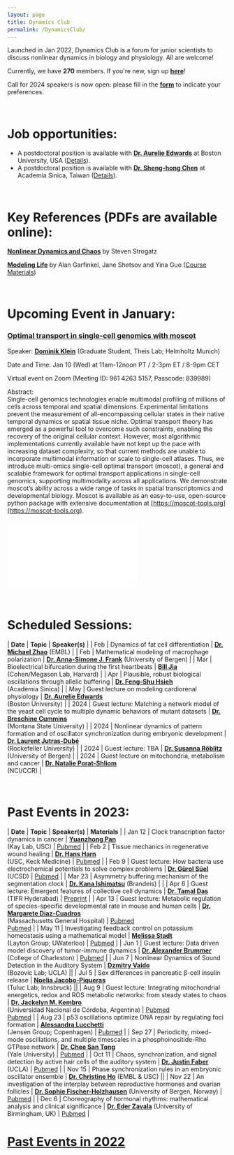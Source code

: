 ```yaml
---
layout: page
title: Dynamics Club
permalink: /DynamicsClub/
---
```


Launched in Jan 2022, Dynamics Club is a forum for junior scientists to discuss nonlinear dynamics in biology and physiology. All are welcome! 

Currently, we have **270** members. If you're new, sign up [**here**](http://eepurl.com/hSqQLD)! 

Call for 2024 speakers is now open: please fill in the [**form**](https://forms.gle/HuNdCuoJUGktCzQ9A) to indicate your preferences. 

&nbsp;
&nbsp;

# Job opportunities:
- A postdoctoral position is available with [**Dr. Aurelie Edwards**](https://www.bu.edu/eng/profile/aurelie-edwards-phd/) at Boston University, USA ([Details](https://drive.google.com/file/d/1ZlfzhUszbQqmBkhCdongoDhKXK6E3tW8/view?usp=share_link)).
- A postdoctoral position is available with [**Dr. Sheng-hong Chen**](https://celldynamicslab.mystrikingly.com) at Academia Sinica, Taiwan ([Details](https://drive.google.com/file/d/1XdqhF4u-28kwuuXTBc3hy07omVEm7n3n/view?usp=sharing)).

&nbsp;
&nbsp;

# Key References (PDFs are available online): 

[**Nonlinear Dynamics and Chaos**](https://www.stevenstrogatz.com/books/nonlinear-dynamics-and-chaos-with-applications-to-physics-biology-chemistry-and-engineering) by Steven Strogatz 

[**Modeling Life**](https://link.springer.com/book/10.1007/978-3-319-59731-7) by Alan Garfinkel, Jane Shetsov and Yina Guo ([Course Materials](https://modelinginbiology.github.io))

&nbsp;
&nbsp;

# Upcoming Event in January: 

### [**Optimal transport in single-cell genomics with moscot**](https://www.biorxiv.org/content/10.1101/2023.05.11.540374v2)

Speaker: [**Dominik Klein**](https://www.linkedin.com/in/dominik-klein-8ba2b6179/?originalSubdomain=de) (Graduate Student, Theis Lab; Helmholtz Munich)

Date and Time: Jan 10 (Wed) at 11am-12noon PT / 2-3pm ET / 8-9pm CET

Virtual event on Zoom (Meeting ID: 961 4263 5157, Passcode: 839989)

Abstract: \
Single-cell genomics technologies enable multimodal profiling of millions of cells across temporal and spatial dimensions. Experimental limitations prevent the measurement of all-encompassing cellular states in their native temporal dynamics or spatial tissue niche. Optimal transport theory has emerged as a powerful tool to overcome such constraints, enabling the recovery of the original cellular context. However, most algorithmic implementations currently available have not kept up the pace with increasing dataset complexity, so that current methods are unable to incorporate multimodal information or scale to single-cell atlases. Thus, we introduce multi-omics single-cell optimal transport (moscot), a general and scalable framework for optimal transport applications in single-cell genomics, supporting multimodality across all applications. We demonstrate moscot’s ability across a wide range of tasks in spatial transcriptomics and developmental biology. Moscot is available as an easy-to-use, open-source python package with extensive documentation at [https://moscot-tools.org](https://moscot-tools.org). 

![DynamicsClub](/images/DynamicsClub_Jan2024.pdf)

&nbsp;
&nbsp;

# Scheduled Sessions:

| **Date** | **Topic** | **Speaker(s)** |
| Feb | Dynamics of fat cell differentiation  | [**Dr. Michael Zhao**](https://www.embl.org/people/person/michael-zhao/) (EMBL) |
| Feb | Mathematical modeling of macrophage polarization  | [**Dr. Anna-Simone J. Frank**](https://www.uib.no/en/persons/Anna-Simone.Josefine.Frank) (University of Bergen) |
| Mar | Bioelectrical bifurcation during the first heartbeats | [**Bill Jia**](https://chemistry.harvard.edu/people/bill-jia) <br /> (Cohen/Megason Lab, Harvard) |
| Apr | Plausible, robust biological oscillations through allelic buffering | [**Dr. Feng-Shu Hsieh**](https://celldynamicslab.mystrikingly.com/#people) <br /> (Academia Sinica) |
| May | Guest lecture on modeling cardiorenal physiology | [**Dr. Aurelie Edwards**](https://www.bu.edu/eng/profile/aurelie-edwards-phd/) <br /> (Boston University) |
| 2024 | Guest lecture: Matching a network model of the yeast cell cycle to multiple dynamic behaviors of mutant datasets | [**Dr. Breschine Cummins**](https://math.montana.edu/directory/faculty/1582810/breschine-cummins) <br /> (Montana State University) |
| 2024 | Nonlinear dynamics of pattern formation and of oscillator synchronization during embryonic development | [**Dr. Laurent Jutras-Dubé**](https://www2.rockefeller.edu/research/faculty/labmembers/AliBrivanlou/) <br /> (Rockefeller University) |
| 2024 | Guest lecture: TBA | [**Dr. Susanna Röblitz**](https://www.uib.no/en/persons/Susanna.Röblitz) <br /> (University of Bergen) |
| 2024 | Guest lecture on mitochondria, metabolism and cancer | [**Dr. Natalie Porat-Shliom**](https://irp.nih.gov/pi/natalie-porat-shliom) <br /> (NCI/CCR) |

&nbsp;
&nbsp; 

# Past Events in 2023:

| **Date** | **Topic** | **Speaker(s)** | **Materials** |
| Jan 12 | Clock transcription factor dynamics in cancer | [**Yuanzhong Pan**](https://kaylab.usc.edu/about-ussteve-a-kay-ph-d-d-sc/staff/)  <br /> (Kay Lab, USC)  | [Pubmed](https://pubmed.ncbi.nlm.nih.gov/36595671/) |
| Feb 2 | Tissue mechanics in regenerative wound healing | [**Dr. Hans Harn**](https://sites.usc.edu/cmchuong/about/)  <br /> (USC, Keck Medicine)  | [Pubmed](https://pubmed.ncbi.nlm.nih.gov/33972536/) |
| Feb 9 | Guest lecture: How bacteria use electrochemical potentials to solve complex problems | [**Dr. Gürol Süel**](https://suellab.github.io) (UCSD)  | [Pubmed](https://pubmed.ncbi.nlm.nih.gov/36201591/) |
| Mar 23 | Asymmetry buffering mechanism of the segmentation clock | [**Dr. Kana Ishimatsu**](https://www.brandeis.edu/mathematics/people/index.html) (Brandeis) | |
| Apr 6 | Guest lecture: Emergent features of collective cell dynamics | [**Dr. Tamal Das**](https://www.tifrh.res.in/~tamal/) <br /> (TIFR Hyderabad)  | [Preprint](https://doi.org/10.1101/2022.08.03.502740) |
| Apr 13 | Guest lecture: Metabolic regulation of species-specific developmental rate in mouse and human cells | [**Dr. Margarete Diaz-Cuadros**](https://molbio.massgeneral.org/labs/diaz-cuadros-lab/) <br /> (Massachusetts General Hospital) | [Pubmed](https://pubmed.ncbi.nlm.nih.gov/31915384/) <br /> [Pubmed](https://pubmed.ncbi.nlm.nih.gov/36599986/) |
| May 11 | Investigating feedback control on potassium homeostasis using a mathematical model | [**Melissa Stadt**](https://uwaterloo.ca/scholar/mstadt/home) <br /> (Layton Group; UWaterloo) | [Pubmed](https://pubmed.ncbi.nlm.nih.gov/36538563/) |
| Jun 1 | Guest lecture: Data driven model discovery of tumor-immune dynamics | [**Dr. Alexander Brummer**](https://physics.cofc.edu/faculty-and-staff-listing/brummer,-alex.php) <br /> (College of Charleston) | [Pubmed](https://pubmed.ncbi.nlm.nih.gov/37256133/) |
| Jun 7 | Nonlinear Dynamics of Sound Detection in the Auditory System | [**Dzmitry Vaido**](https://bozoviclab.physics.ucla.edu/members.html) <br /> (Bozovic Lab; UCLA) ||
| Jul 5 | Sex differences in pancreatic β-cell insulin release | [**Noelia Jacobo-Piqueras**](https://cavx.at/noelia-jacobo-piqueras/) <br /> (Tuluc Lab; Innsbruck) ||
| Aug 9 | Guest lecture: Integrating mitochondrial energetics, redox and ROS metabolic networks: from steady states to chaos | [**Dr. Jackelyn M. Kembro**](https://loop.frontiersin.org/people/170588/overview) <br /> (Universidad Nacional de Córdoba, Argentina) | [Pubmed](https://pubmed.ncbi.nlm.nih.gov/23442855/) <br /> [Pubmed](https://pubmed.ncbi.nlm.nih.gov/30337561/) |
| Aug 23 | p53 oscillations optimize DNA repair by regulating foci formation | [**Alessandra Lucchetti**](https://nbi.ku.dk/english/staff/?pure=en/persons/624447) <br /> (Jensen Group; Copenhagen) | [Pubmed](https://pubmed.ncbi.nlm.nih.gov/36368307/) |
| Sep 27 | Periodicity, mixed-mode oscillations, and multiple timescales in a phosphoinositide-Rho GTPase network | [**Dr. Chee San Tong**](https://medicine.yale.edu/lab/wu/members/) <br /> (Yale University) | [Pubmed](https://pubmed.ncbi.nlm.nih.gov/37494180/) |
| Oct 11 | Chaos, synchronization, and signal detection by active hair cells of the auditory system | [**Dr. Justin Faber**](https://bozoviclab.physics.ucla.edu/members.html) (UCLA) | [Pubmed](https://journals.aps.org/prresearch/abstract/10.1103/PhysRevResearch.3.013266) |
| Nov 15 | Phase synchronization rules in an embryonic oscillator ensemble | [**Dr. Christine Ho**](https://morsutlab.usc.edu/people/) (EMBL & USC) ||
| Nov 22 | An investigation of the interplay between reproductive hormones and ovarian follicles | [**Dr. Sophie Fischer-Holzhausen**](https://www.linkedin.com/in/sophie-fischer-holzhausen-99b366244) (University of Bergen, Norway) | [Pubmed](https://pubmed.ncbi.nlm.nih.gov/35568223/) |
| Dec 6 | Choreography of hormonal rhythms: mathematical analysis and clinical significance | [**Dr. Eder Zavala**](https://www.birmingham.ac.uk/staff/profiles/metabolism-systems/zavala-eder.aspx) (University of Birmingham, UK) | [Pubmed](https://pubmed.ncbi.nlm.nih.gov/37343084/) |

# [Past Events in 2022](https://lingyunxiong.github.io/2022/12/16/dynamicsclub.html)

&nbsp;
&nbsp;



